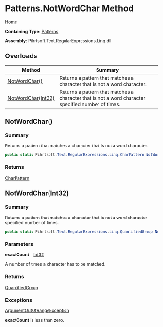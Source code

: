# Patterns\.NotWordChar Method

[Home](../../../../../../README.md)

**Containing Type**: [Patterns](../README.md)

**Assembly**: Pihrtsoft\.Text\.RegularExpressions\.Linq\.dll

## Overloads

| Method | Summary |
| ------ | ------- |
| [NotWordChar()](#Pihrtsoft_Text_RegularExpressions_Linq_Patterns_NotWordChar) | Returns a pattern that matches a character that is not a word character\. |
| [NotWordChar(Int32)](#Pihrtsoft_Text_RegularExpressions_Linq_Patterns_NotWordChar_System_Int32_) | Returns a pattern that matches a character that is not a word character specified number of times\. |

## NotWordChar\(\) <a name="Pihrtsoft_Text_RegularExpressions_Linq_Patterns_NotWordChar"></a>

### Summary

Returns a pattern that matches a character that is not a word character\.

```csharp
public static Pihrtsoft.Text.RegularExpressions.Linq.CharPattern NotWordChar()
```

### Returns

[CharPattern](../../CharPattern/README.md)

## NotWordChar\(Int32\) <a name="Pihrtsoft_Text_RegularExpressions_Linq_Patterns_NotWordChar_System_Int32_"></a>

### Summary

Returns a pattern that matches a character that is not a word character specified number of times\.

```csharp
public static Pihrtsoft.Text.RegularExpressions.Linq.QuantifiedGroup NotWordChar(int exactCount)
```

### Parameters

**exactCount** &ensp; [Int32](https://docs.microsoft.com/en-us/dotnet/api/system.int32)

A number of times a character has to be matched\.

### Returns

[QuantifiedGroup](../../QuantifiedGroup/README.md)

### Exceptions

[ArgumentOutOfRangeException](https://docs.microsoft.com/en-us/dotnet/api/system.argumentoutofrangeexception)

**exactCount** is less than zero\.

